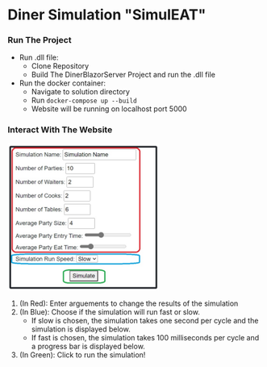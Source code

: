# Diner Simulation "SimulEAT"

### Run The Project
* Run .dll file: 
	* Clone Repository
	* Build The DinerBlazorServer Project and run the .dll file
* Run  the docker container:
	* Navigate to solution directory
	* Run `docker-compose up --build`
	* Website will be running on localhost port 5000

### Interact With The Website
<img src="./DinerBlazorServer/wwwroot/images/FormShot.jpg" width="300px"/>

1. (In Red): Enter arguements to change the results of the simulation
2. (In Blue): Choose if the simulation will run fast or slow. 
	* If slow is chosen, the simulation takes one second per cycle and the simulation is displayed below.
	* If fast is chosen, the simulation takes 100 milliseconds per cycle and a progress bar is displayed below. 
3. (In Green): Click to run the simulation!
